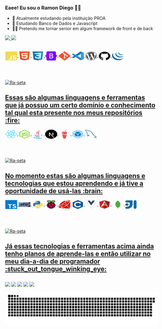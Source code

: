 ### Eaee! Eu sou o Ramon Diego 🤵🏾 

- 🔭  Atualmente estudando pela instituição PROA
- 🌱  Estudando Banco de Dados e Javascript
- 🏃‍♂️ Pretendo me tornar senior em algum framework de front e de back

 <div>
  <a href="https://github.com/RamoDiego00">
  <img height="180em" src="https://github-readme-stats.vercel.app/api?username=RamonDiego00&show_icons=true&theme=midnight-purple&include_all_commits=true&count_private=true"/>
  <img height="180em" src="https://github-readme-stats.vercel.app/api/top-langs/?username=RamonDiego00&layout=compact&langs_count=7&theme=midnight-purple"/>
</div>
<div style="display: inline_block"><br>
<div style="display: inline_block"><br>
 
  <img align="center" alt="Ra-Js" height="30" width="40" src="https://raw.githubusercontent.com/devicons/devicon/master/icons/javascript/javascript-plain.svg"> 
  <img align="center" alt="Ra-HTML" height="30" width="40" src="https://raw.githubusercontent.com/devicons/devicon/master/icons/html5/html5-original.svg">
  <img align="center" alt="Ra-CSS" height="30" width="40" src="https://raw.githubusercontent.com/devicons/devicon/master/icons/css3/css3-original.svg">
  <img align="center" alt="Ra-bootstrap" height="30" width="40" src="https://raw.githubusercontent.com/devicons/devicon/master/icons/bootstrap/bootstrap-original.svg">
  <img align="center" alt="Ra-git" height="30" width="40" src="https://raw.githubusercontent.com/devicons/devicon/master/icons/git/git-plain.svg">
  <img align="center" alt="Ra-vscode" height="30" width="40" src="https://raw.githubusercontent.com/devicons/devicon/master/icons/vscode/vscode-original.svg">
  <img align="center" alt="Ra-wordpress" height="30" width="40" src="https://raw.githubusercontent.com/devicons/devicon/master/icons/wordpress/wordpress-plain.svg">
  <img align="center" alt="Ra-github" height="30" width="40" src="https://raw.githubusercontent.com/devicons/devicon/master/icons/github/github-original.svg">
  <img align="center" alt="Ra-jquery" height="30" width="40" src="https://raw.githubusercontent.com/devicons/devicon/master/icons/jquery/jquery-original.svg">
  
 <br> <br>
 
  <img align="center" alt="Ra-seta" height="30" width="40" src="https://github.com/twbs/icons/blob/main/icons/arrow-up-circle-fill.svg"> 
 
  <h2>Essas são algumas linguagens e ferramentas que já possuo um certo domínio e conhecimento tal qual esta presente nos meus repositórios :fire:</h2>
 
  <img align="center" alt="Ra-React" height="30" width="40" src="https://raw.githubusercontent.com/devicons/devicon/master/icons/react/react-original.svg">  
  <img align="center" alt="Ra-node" height="30" width="40" src="https://raw.githubusercontent.com/devicons/devicon/master/icons/nodejs/nodejs-original.svg">
  <img align="center" alt="Ra-Java" height="30" width="40" src="https://raw.githubusercontent.com/devicons/devicon/master/icons/java/java-original.svg">
  <img align="center" alt="Ra-nextjs" height="30" width="40" src="https://raw.githubusercontent.com/devicons/devicon/master/icons/nextjs/nextjs-original.svg">
  <img align="center" alt="Ra-gulp" height="30" width="40" src="https://raw.githubusercontent.com/devicons/devicon/master/icons/gulp/gulp-plain.svg">
  <img align="center" alt="Ra-webpack" height="30" width="40" src="https://raw.githubusercontent.com/devicons/devicon/master/icons/webpack/webpack-original.svg">
  <img align="center" alt="Ra-mysql" height="30" width="40" src="https://raw.githubusercontent.com/devicons/devicon/master/icons/mysql/mysql-plain.svg">
 
 <br> <br>
 
 
  <img align="center" alt="Ra-seta" height="30" width="40" src="https://github.com/twbs/icons/blob/main/icons/arrow-up-circle-fill.svg"> 
 
  <h2>No momento estas são algumas linguagens e tecnologias que estou aprendendo e já tive a oportunidade de usá-las :brain:</h2>
 
  <img align="center" alt="Ra-Ts" height="30" width="40" src="https://raw.githubusercontent.com/devicons/devicon/master/icons/typescript/typescript-plain.svg"> 
  <img align="center" alt="Ra-php" height="30" width="40" src="https://raw.githubusercontent.com/devicons/devicon/master/icons/php/php-original.svg">
  <img align="center" alt="Ra-python" height="30" width="40" src="https://raw.githubusercontent.com/devicons/devicon/master/icons/python/python-original.svg">
  <img align="center" alt="Ra-raspberry" height="30" width="40" src="https://raw.githubusercontent.com/devicons/devicon/master/icons/raspberrypi/raspberrypi-original.svg">
  <img align="center" alt="Ra-Ruby" height="30" width="40" src="https://raw.githubusercontent.com/devicons/devicon/master/icons/ruby/ruby-plain.svg">
  <img align="center" alt="Ra-c##" height="30" width="40" src="https://raw.githubusercontent.com/devicons/devicon/master/icons/c/c-plain.svg">
  <img align="center" alt="Ra-vuejs" height="30" width="40" src="https://raw.githubusercontent.com/devicons/devicon/master/icons/vuejs/vuejs-plain.svg">
  <img align="center" alt="Ra-angular" height="30" width="40" src="https://raw.githubusercontent.com/devicons/devicon/master/icons/angularjs/angularjs-original.svg">
  <img align="center" alt="Ra-mongodb" height="30" width="40" src="https://raw.githubusercontent.com/devicons/devicon/master/icons/mongodb/mongodb-plain.svg">
  <img align="center" alt="Ra-intellij" height="30" width="40" src="https://raw.githubusercontent.com/devicons/devicon/master/icons/intellij/intellij-plain.svg">
 
 <br> <br>
 
  <img align="center" alt="Ra-seta" height="30" width="40" src="https://github.com/twbs/icons/blob/main/icons/arrow-up-circle-fill.svg"> 
 
  <h2>Já essas tecnologias e ferramentas acima ainda tenho planos de aprende-las e então utilizar no meu dia-a-dia de programador :stuck_out_tongue_winking_eye: </h2>
 
 

 
 
  
</div>
  
  ##
  
  <div> 
  <a href="https://api.whatsapp.com/send?phone=5511911516805&text=Estou%20a%20disposi%C3%A7%C3%A3o!"target="_blank"><img src=https://img.shields.io/badge/WhatsApp-25D366?style=for-the-badge&logo=whatsapp&logoColor=white></a>
  <a href="https://www.instagram.com/ramon_diego856/" target="_blank"><img src="https://img.shields.io/badge/-Instagram-%23E4405F?style=for-the-badge&logo=instagram&logoColor=white" target="_blank"></a>
 	<a href="https://t.me/Amnor_deigo
" target="_blank"><img src=https://img.shields.io/badge/Telegram-2CA5E0?style=for-the-badge&logo=telegram&logoColor=white></a>
  <a href = "mailto:contato@ramondiego856@gmail.com"><img src="https://img.shields.io/badge/-Gmail-%23333?style=for-the-badge&logo=gmail&logoColor=white" target="_blank"></a>
  <a href="https://www.linkedin.com/in/ramon-diego-dos-santos-ferreira-8772b11b9/" target="_blank"><img src="https://img.shields.io/badge/-LinkedIn-%230077B5?style=for-the-badge&logo=linkedin&logoColor=white" target="_blank"></a> 
 
  ![Snake animation](https://github.com/RamonDiego00/RamonDiego00/blob/output/github-contribution-grid-snake.svg)
 
</div>
